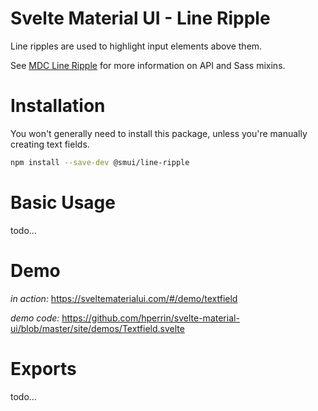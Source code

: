 # Svelte Material UI - Line Ripple

Line ripples are used to highlight input elements above them.

See [MDC Line Ripple](https://material.io/develop/web/components/input-controls/line-ripple/) for more information on API and Sass mixins.

# Installation

You won't generally need to install this package, unless you're manually creating text fields.

```sh
npm install --save-dev @smui/line-ripple
```

# Basic Usage

todo...

# Demo

*in action:* https://sveltematerialui.com/#/demo/textfield

*demo code:* https://github.com/hperrin/svelte-material-ui/blob/master/site/demos/Textfield.svelte

# Exports

todo...
